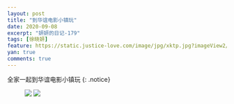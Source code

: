 ```yaml
---
layout: post
title: "到华谊电影小镇玩"
date: 2020-09-08
excerpt: "妍妍的日记-179"
tags: [徐晓妍]
feature: https://static.justice-love.com/image/jpg/xktp.jpg?imageView2/1/w/1200/h/500
yan: true
comments: true
---
```

全家一起到华谊电影小镇玩
{: .notice}
<figure>
    <img src="{{ site.staticUrl }}/yanyan/image/huayidianyingxiaozhen0.jpeg?imageMogr2/auto-orient" />
    <img src="{{ site.staticUrl }}/yanyan/image/huayidianyingxiaozhen1.jpeg?imageMogr2/auto-orient" />
</figure>
